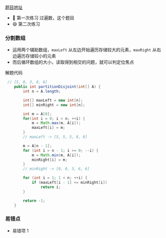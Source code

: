 [题目地址](https://leetcode-cn.com/problems/partition-array-into-disjoint-intervals/)



- :slightly_smiling_face: 第一次练习 过遍数，这个题目
- :smile: 第二次练习 



### 分割数组

- 运用两个辅助数组，`maxLeft` 从左边开始遍历存储较大的元素，`maxRight` 从右边遍历存储较小的元素
- 而后循环数组的大小，读取得到相交的问题，就可以判定位焦点

解题代码

```java
 // [5, 0, 3, 8, 6]
    public int partitionDisjoint(int[] A) {
        int n = A.length;

        int[] maxLeft = new int[n];
        int[] minRight = new int[n];

        int m = A[0];
        for(int i = 0; i < n; ++i) {
            m = Math.max(m, A[i]);
            maxLeft[i] = m;
        }
        // maxLeft -> [5, 5, 5, 8, 8]

        m = A[n - 1];
        for (int i = n - 1; i >= 0; --i) {
            m = Math.min(m, A[i]);
            minRight[i] = m;
        }
        // minRight -> [0, 0, 3, 6, 6]

        for (int i = 1; 1 < n; ++i) {
            if (maxLeft[i - 1] <= minRight[i])
                return i;
        }

        return -1;
    }
```



### 易错点

- 易错项 1 
